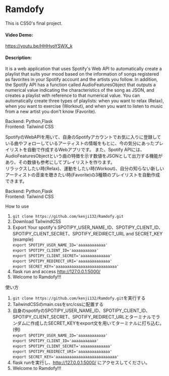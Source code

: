 # Ramdofy
This is CS50's final project.
#### Video Demo: 
https://youtu.be/HHHyoYSWX_k
#### Description:
It is a web application that uses Spotify's Web API to automatically create a playlist that suits your mood based on the information of songs registered as favorites in your Spotify account and the artists you follow. In addition, the Spotify API has a function called AudioFeaturesObject that outputs a numerical value indicating the characteristics of the song as JSON, and creates a playlist with reference to that numerical value.
You can automatically create three types of playlists: when you want to relax (Relax), when you want to exercise (Workout), and when you want to listen to music from a new artist you don't know (Favorite).

Backend: Python,Flask<br>
Frontend: Tailwind CSS

SpotifyのWebAPIを用いて、自身のSpotifyアカウントでお気に入りに登録している曲やフォローしているアーティストの情報をもとに、今の気分にあったプレイリストを自動で作成するWebアプリです。
また、Spotify APIには、AudioFeaturesObjectという曲の特徴を示す数値をJSONとして出力する機能があり、その数値も参考にしてプレイリストを作ります。<br>
リラックスしたい時(Relax)、運動をしたい時(Workout)、自分の知らない新しいアーティストの音楽を聴きたい時(Favorite)の3種類のプレイリストを自動作成できます。

Backend: Python,Flask<br>
Frontend: Tailwind CSS

How to use
1. `git clone https://github.com/kenji132/Ramdofy.git`
2. Download TailwindCSS
3. Export Your spotify's SPOTIPY_USER_NAME_ID、SPOTIPY_CLIENT_ID、SPOTIPY_CLIENT_SECRET、SPOTIFY_REDIRECT_URL and SECRET_KEY<br>
(example)<br>
`export SPOTIPY_USER_NAME_ID='aaaaaaaaaaaa'`<br>
`export SPOTIPY_CLIENT_ID='aaaaaaaaaaa'`<br>
`export SPOTIPY_CLIENT_SECRET='aaaaaaaaaaaaa'`<br>
`export SPOTIPY_REDIRECT_URI='aaaaaaaaaaaaaa'`<br>
`export SECRET_KEY='aaaaaaaaaaaaaaaaaaaaaaaaaaa'`<br>
4. flask run and access http://127.0.0.1:5000/ 
5. Welcome to Ramdofy!!!

使い方
1. `git clone https://github.com/kenji132/Ramdofy.git`を実行する
2. TailwindCSSのmain.cssをsrc/cssに配置する
3. 自身のspotifyのSPOTIPY_USER_NAME_ID、SPOTIPY_CLIENT_ID、SPOTIPY_CLIENT_SECRET、SPOTIFY_REDIRECT_URLとターミナルでランダムに作成したSECRET_KEYをexport文を用いてターミナルに打ち込む。<br>
(例)<br>
`export SPOTIPY_USER_NAME_ID='aaaaaaaaaaaa'`<br>
`export SPOTIPY_CLIENT_ID='aaaaaaaaaaa'`<br>
`export SPOTIPY_CLIENT_SECRET='aaaaaaaaaaaaa'`<br>
`export SPOTIPY_REDIRECT_URI='aaaaaaaaaaaaaa'`<br>
`export SECRET_KEY='aaaaaaaaaaaaaaaaaaaaaaaaaaa'`<br>
4. flask runを実行し、http://127.0.0.1:5000/ にアクセスしてください。
5. Welcome to Ramdofy!!!
